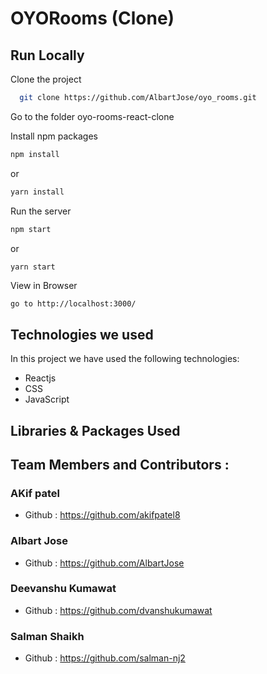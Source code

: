 
# OYORooms (Clone)


## Run Locally

Clone the project

```bash
  git clone https://github.com/AlbartJose/oyo_rooms.git
```

Go to the folder oyo-rooms-react-clone

Install npm packages

```bash
npm install
```
or 
```bash
yarn install
```

Run the server
```bash
npm start
```
or 
```bash
yarn start
```

View in Browser
```
go to http://localhost:3000/
```

## Technologies we used

In this project we have used the following technologies:

- Reactjs
- CSS
- JavaScript

## Libraries & Packages Used


## Team Members and Contributors :
### AKif patel
- Github : https://github.com/akifpatel8

### Albart Jose
- Github : https://github.com/AlbartJose

### Deevanshu Kumawat
- Github : https://github.com/dvanshukumawat

### Salman Shaikh
- Github : https://github.com/salman-nj2






  

